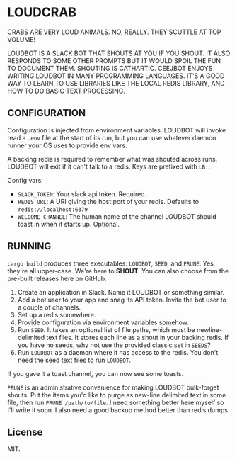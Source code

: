 # LOUDCRAB

CRABS ARE VERY LOUD ANIMALS. NO, REALLY. THEY SCUTTLE AT TOP VOLUME!

LOUDBOT IS A SLACK BOT THAT SHOUTS AT YOU IF YOU SHOUT. IT ALSO RESPONDS TO SOME OTHER PROMPTS BUT IT WOULD SPOIL THE FUN TO DOCUMENT THEM. SHOUTING IS CATHARTIC. CEEJBOT ENJOYS WRITING LOUDBOT IN MANY PROGRAMMING LANGUAGES. IT'S A GOOD WAY TO LEARN TO USE LIBRARIES LIKE THE LOCAL REDIS LIBRARY, AND HOW TO DO BASIC TEXT PROCESSING.

## CONFIGURATION

Configuration is injected from environment variables. LOUDBOT will invoke read a `.env` file at the start of its run, but you can use whatever daemon runner your OS uses to provide env vars.

A backing redis is required to remember what was shouted across runs. LOUDBOT will exit if it can't talk to a redis. Keys are prefixed with `LB:`.

Config vars:

- `SLACK_TOKEN`: Your slack api token. Required.
- `REDIS_URL`: A URI giving the host:port of your redis. Defaults to `redis://localhost:6379`
- `WELCOME_CHANNEL`: The human name of the channel LOUDBOT should toast in when it starts up. Optional.

## RUNNING

`cargo build` produces three executables: `LOUDBOT`, `SEED`, and `PRUNE`. Yes, they're all upper-case. We're here to __SHOUT__. You can also choose from the pre-built releases here on GitHub.

1. Create an application in Slack. Name it LOUDBOT or something similar.
2. Add a bot user to your app and snag its API token. Invite the bot user to a couple of channels.
3. Set up a redis somewhere.
4. Provide configuration via environment variables somehow.
5. Run `SEED`. It takes an optional list of file paths, which must be newline-delimited text files. It stores each line as a shout in your backing redis. If you have no seeds, why not use the provided classic set in [`SEEDS`](https://github.com/ceejbot/LOUDCRAB/blob/latest/SEEDS)?
6. Run `LOUDBOT` as a daemon where it has access to the redis. You don't need the seed text files to run `LOUDBOT`.

If you gave it a toast channel, you can now see some toasts.

`PRUNE` is an administrative convenience for making LOUDBOT bulk-forget shouts. Put the items you'd like to purge as new-line delimited text in some file, then run `PRUNE /path/to/file`. I need something better here myself so I'll write it soon. I also need a good backup method better than redis dumps.

## License

MIT.

